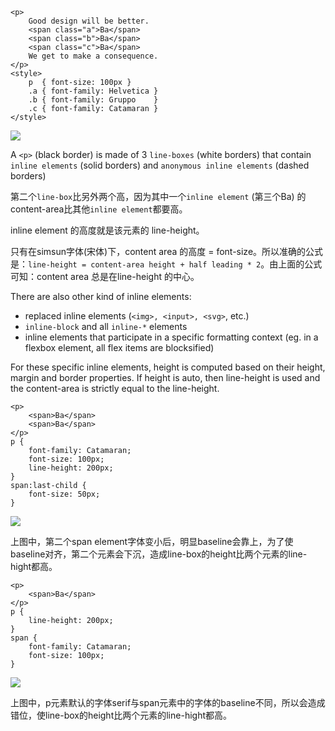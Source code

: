 ```
<p>
    Good design will be better.
    <span class="a">Ba</span>
    <span class="b">Ba</span>
    <span class="c">Ba</span>
    We get to make a consequence.
</p>
<style>
    p  { font-size: 100px }
    .a { font-family: Helvetica }
    .b { font-family: Gruppo    }
    .c { font-family: Catamaran }
</style>
```

![](https://iamvdo.me/content/01-blog/30-css-avance-metriques-des-fontes-line-height-et-vertical-align/line-boxes.png)


A `<p>` (black border) is made of 3 `line-boxes` (white borders) that contain `inline elements` (solid borders) and `anonymous inline elements` (dashed borders)

第二个`line-box`比另外两个高，因为其中一个`inline element` (第三个Ba) 的content-area比其他`inline element`都要高。

inline element 的高度就是该元素的 line-height。

只有在simsun字体(宋体)下，content area 的高度 = font-size。所以准确的公式是：`line-height = content-area height + half leading * 2`。由上面的公式可知：content area 总是在line-height 的中心。


There are also other kind of inline elements:
* replaced inline elements (`<img>, <input>, <svg>`, etc.)
* `inline-block` and all `inline-*` elements
* inline elements that participate in a specific formatting context (eg. in a flexbox element, all flex items are blocksified)

For these specific inline elements, height is computed based on their height, margin and border properties. If height is auto, then line-height is used and the content-area is strictly equal to the line-height.

```
<p>
    <span>Ba</span>
    <span>Ba</span>
</p>
p {
    font-family: Catamaran;
    font-size: 100px;
    line-height: 200px;
}
span:last-child {
    font-size: 50px;
}
```

![](https://iamvdo.me/content/01-blog/30-css-avance-metriques-des-fontes-line-height-et-vertical-align/vertical-align-baseline-nok.png)

上图中，第二个span element字体变小后，明显baseline会靠上，为了使baseline对齐，第二个元素会下沉，造成line-box的height比两个元素的line-hight都高。

```
<p>
    <span>Ba</span>
</p>
p {
    line-height: 200px;
}
span {
    font-family: Catamaran;
    font-size: 100px;
}
```

![](https://iamvdo.me/content/01-blog/30-css-avance-metriques-des-fontes-line-height-et-vertical-align/vertical-align-strut.png)

上图中，p元素默认的字体serif与span元素中的字体的baseline不同，所以会造成错位，使line-box的height比两个元素的line-hight都高。